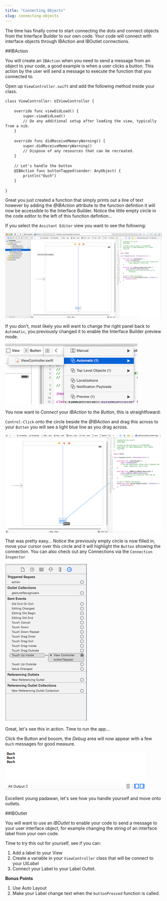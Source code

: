 ```yaml
---
title: "Connecting Objects"
slug: connecting-objects
---     
```


The time has finally come to start connecting the dots and connect objects from the Interface Builder to our own code. 
Your code will connect with interface objects through IBAction and IBOutlet connections.

##IBAction

You will create an `IBAction` when you need to send a message from an object to your code, a good example is when a user clicks a button.  This action by the user
will send a message to execute the function that you connected to. 

Open up `ViewController.swift` and add the following method inside your class.

```
class ViewController: UIViewController {

    override func viewDidLoad() {
        super.viewDidLoad()
        // Do any additional setup after loading the view, typically from a nib.
    }

    override func didReceiveMemoryWarning() {
        super.didReceiveMemoryWarning()
        // Dispose of any resources that can be recreated.
    }

    // Let's handle the button
    @IBAction func buttonTapped(sender: AnyObject) {
        println("Ouch")
    }
   
}
```

Great you just created a function that simply prints out a line of text however by adding the *@IBAction* attribute to the function defintion it will now be accessible to the Interface Builder.
Notice the little empty circle in the code editor to the left of this function defintion...

If you select the `Assitant Editor` view you want to see the following:

![image](ibaction_connection_1.png)

If you don't, most likely you will want to change the right panel back to `Automatic`, you previously changed it to enable the Interface Builder preview mode.

![image](automatic_view.png)

You now want to *Connect* your *IBAction* to the *Button*, this is straightfoward:
 
`Control-Click` onto the circle beside the *@IBAction* and drag this across to your `Button` you will see a light blue line as you 
drag across.

![image](ibaction_connection_2.png)

That was pretty easy...
Notice the previously empty circle is now filled in, move your cursor over this circle and it will highlight the `Button` showing the connection.
You can also check out any Connections via the `Connection Inspector`

![image](connection_inspector_1.png)

Great, let's see this in action.  Time to run the app...

Click the Button and booom, the *Debug* area will now appear with a few `Ouch` messages for good measure.

![image](debug_1.png)

Excellent young padawan, let's see how you handle yourself and move onto outlets.

##IBOutlet

You will want to use an *IBOutlet* to enable your code to send a message to your user interface object, for example changing the string of an interface label from your own code.

Time to try this out for yourself, see if you can:

1. Add a label to your View 
2. Create a variable in your `ViewController` class that will be connect to your *UILabel*
3. Connect your Label to your Label Outlet.

**Bonus Points**
1. Use Auto Layout
2. Make your Label change text when the `buttonPressed` function is called.